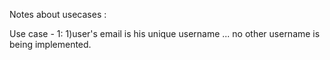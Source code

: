 Notes about usecases :

Use case - 1:
1)user's email is his unique username ... no other username is being implemented.

